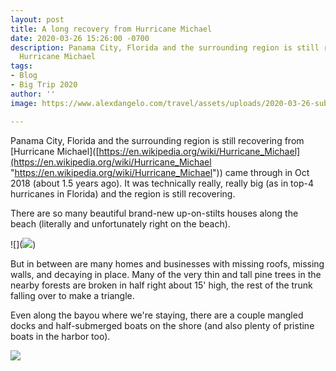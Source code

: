 ```yaml
---
layout: post
title: A long recovery from Hurricane Michael
date: 2020-03-26 15:26:00 -0700
description: Panama City, Florida and the surrounding region is still recovering from
  Hurricane Michael
tags:
- Blog
- Big Trip 2020
author: ''
image: https://www.alexdangelo.com/travel/assets/uploads/2020-03-26-submerged-boat-panama-city-florida.jpg

---
```

Panama City, Florida and the surrounding region is still recovering from \[Hurricane Michael\]([https://en.wikipedia.org/wiki/Hurricane_Michael](https://en.wikipedia.org/wiki/Hurricane_Michael "https://en.wikipedia.org/wiki/Hurricane_Michael")) came through in Oct 2018 (about 1.5 years ago). It was technically really, really big (as in top-4 hurricanes in Florida) and the region is still recovering.

There are so many beautiful brand-new up-on-stilts houses along the beach (literally and unfortunately right on the beach).

!\[\](![](https://www.alexdangelo.com/travel/assets/uploads/2020-03-26-florida-beach-house.jpg))

But in between are many homes and businesses with missing roofs, missing walls, and decaying in place. Many of the very thin and tall pine trees in the nearby forests are broken in half right about 15' high, the rest of the trunk falling over to make a triangle.

Even along the bayou where we're staying, there are a couple mangled docks and half-submerged boats on the shore (and also plenty of pristine boats in the harbor too).

![](https://www.alexdangelo.com/travel/assets/uploads/2020-03-26-boats-in-messalina-harbor-florida.jpg)